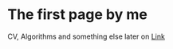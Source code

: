 # The first page by me
CV, Algorithms and something else later on
[Link]( https://mishquad.github.io/DS/)
